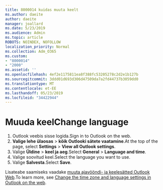 ```yaml
---
title: 8000014 kuidas muuta keelt
ms.author: daeite
author: daeite
manager: joallard
ms.date: 5/23/2019
ms.audience: Admin
ms.topic: article
ROBOTS: NOINDEX, NOFOLLOW
localization_priority: Normal
ms.collection: Adm_O365
ms.custom:
- "8000014"
- "2000"
ms.assetid: ''
ms.openlocfilehash: 4ef2e1175811ea8f388fc53205278c2d2e1b127b
ms.sourcegitcommit: 3ddd01d693d306d47509da7a2fd44737b3059dd0
ms.translationtype: MT
ms.contentlocale: et-EE
ms.lasthandoff: 05/23/2019
ms.locfileid: "34422944"
---
```

# <a name="change-language"></a><span data-ttu-id="2d32c-102">Muuda keel</span><span class="sxs-lookup"><span data-stu-id="2d32c-102">Change language</span></span>

1.    <span data-ttu-id="2d32c-103">Outlook veebis sisse logida.</span><span class="sxs-lookup"><span data-stu-id="2d32c-103">Sign in to Outlook on the web.</span></span>
2. <span data-ttu-id="2d32c-104">**Valige lehe ülaosas** > **kõik Outlooki sätete vaatamine**.</span><span class="sxs-lookup"><span data-stu-id="2d32c-104">At the top of the page, select **Settings** > **View all Outlook settings**.</span></span>
3. <span data-ttu-id="2d32c-105">Valige **Üldine** > **keel ja aeg**.</span><span class="sxs-lookup"><span data-stu-id="2d32c-105">Select **General** > **Language and time**.</span></span>
4. <span data-ttu-id="2d32c-106">Valige soovitud keel.</span><span class="sxs-lookup"><span data-stu-id="2d32c-106">Select the language you want to use.</span></span>
5. <span data-ttu-id="2d32c-107">Valige **Salvesta**.</span><span class="sxs-lookup"><span data-stu-id="2d32c-107">Select **Save**.</span></span>
 
<span data-ttu-id="2d32c-108">Lisateabe saamiseks vaadake [muuta ajavööndi- ja keelesätted Outlook Web](https://support.office.com/article/65239869-12e7-4a9d-bca1-76b0ad7ce273).</span><span class="sxs-lookup"><span data-stu-id="2d32c-108">To learn more, see [Change the time zone and language settings in Outlook on the web](https://support.office.com/article/65239869-12e7-4a9d-bca1-76b0ad7ce273).</span></span>

